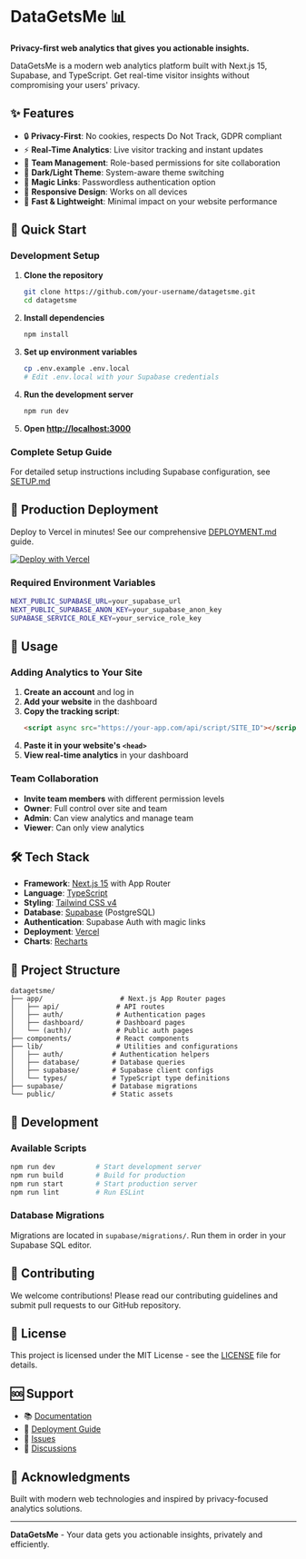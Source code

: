 # DataGetsMe 📊

**Privacy-first web analytics that gives you actionable insights.**

DataGetsMe is a modern web analytics platform built with Next.js 15, Supabase, and TypeScript. Get real-time visitor insights without compromising your users' privacy.

## ✨ Features

- 🔒 **Privacy-First**: No cookies, respects Do Not Track, GDPR compliant
- ⚡ **Real-Time Analytics**: Live visitor tracking and instant updates
- 👥 **Team Management**: Role-based permissions for site collaboration
- 🌙 **Dark/Light Theme**: System-aware theme switching
- 🔗 **Magic Links**: Passwordless authentication option
- 📱 **Responsive Design**: Works on all devices
- 🚀 **Fast & Lightweight**: Minimal impact on your website performance

## 🚀 Quick Start

### Development Setup

1. **Clone the repository**
   ```bash
   git clone https://github.com/your-username/datagetsme.git
   cd datagetsme
   ```

2. **Install dependencies**
   ```bash
   npm install
   ```

3. **Set up environment variables**
   ```bash
   cp .env.example .env.local
   # Edit .env.local with your Supabase credentials
   ```

4. **Run the development server**
   ```bash
   npm run dev
   ```

5. **Open [http://localhost:3000](http://localhost:3000)**

### Complete Setup Guide

For detailed setup instructions including Supabase configuration, see [SETUP.md](./SETUP.md)

## 🚢 Production Deployment

Deploy to Vercel in minutes! See our comprehensive [DEPLOYMENT.md](./DEPLOYMENT.md) guide.

[![Deploy with Vercel](https://vercel.com/button)](https://vercel.com/new/clone?repository-url=https://github.com/your-username/datagetsme)

### Required Environment Variables

```bash
NEXT_PUBLIC_SUPABASE_URL=your_supabase_url
NEXT_PUBLIC_SUPABASE_ANON_KEY=your_supabase_anon_key
SUPABASE_SERVICE_ROLE_KEY=your_service_role_key
```

## 📖 Usage

### Adding Analytics to Your Site

1. **Create an account** and log in
2. **Add your website** in the dashboard
3. **Copy the tracking script**:
   ```html
   <script async src="https://your-app.com/api/script/SITE_ID"></script>
   ```
4. **Paste it in your website's `<head>`**
5. **View real-time analytics** in your dashboard

### Team Collaboration

- **Invite team members** with different permission levels
- **Owner**: Full control over site and team
- **Admin**: Can view analytics and manage team
- **Viewer**: Can only view analytics

## 🛠️ Tech Stack

- **Framework**: [Next.js 15](https://nextjs.org/) with App Router
- **Language**: [TypeScript](https://www.typescriptlang.org/)
- **Styling**: [Tailwind CSS v4](https://tailwindcss.com/)
- **Database**: [Supabase](https://supabase.com/) (PostgreSQL)
- **Authentication**: Supabase Auth with magic links
- **Deployment**: [Vercel](https://vercel.com/)
- **Charts**: [Recharts](https://recharts.org/)

## 📁 Project Structure

```
datagetsme/
├── app/                   # Next.js App Router pages
│   ├── api/              # API routes
│   ├── auth/             # Authentication pages
│   ├── dashboard/        # Dashboard pages
│   └── (auth)/           # Public auth pages
├── components/           # React components
├── lib/                  # Utilities and configurations
│   ├── auth/            # Authentication helpers
│   ├── database/        # Database queries
│   ├── supabase/        # Supabase client configs
│   └── types/           # TypeScript type definitions
├── supabase/            # Database migrations
└── public/              # Static assets
```

## 🔧 Development

### Available Scripts

```bash
npm run dev          # Start development server
npm run build        # Build for production
npm run start        # Start production server
npm run lint         # Run ESLint
```

### Database Migrations

Migrations are located in `supabase/migrations/`. Run them in order in your Supabase SQL editor.

## 🤝 Contributing

We welcome contributions! Please read our contributing guidelines and submit pull requests to our GitHub repository.

## 📄 License

This project is licensed under the MIT License - see the [LICENSE](LICENSE) file for details.

## 🆘 Support

- 📚 [Documentation](./SETUP.md)
- 🚀 [Deployment Guide](./DEPLOYMENT.md)
- 🐛 [Issues](https://github.com/your-username/datagetsme/issues)
- 💬 [Discussions](https://github.com/your-username/datagetsme/discussions)

## 🙏 Acknowledgments

Built with modern web technologies and inspired by privacy-focused analytics solutions.

---

**DataGetsMe** - Your data gets you actionable insights, privately and efficiently.
